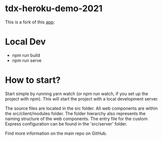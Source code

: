 # tdx-heroku-demo-2021

This is a fork of this [app](https://github.com/trailheadapps/ecars): 

# Local Dev

- npm run build
- npm run serve
# How to start?
Start simple by running yarn watch (or npm run watch, if you set up the project with npm). This will start the project with a local development server.

The source files are located in the src folder. All web components are within the src/client/modules folder. The folder hierarchy also represents the naming structure of the web components. The entry file for the custom Express configuration can be found in the 'src/server' folder.

Find more information on the main repo on GitHub.